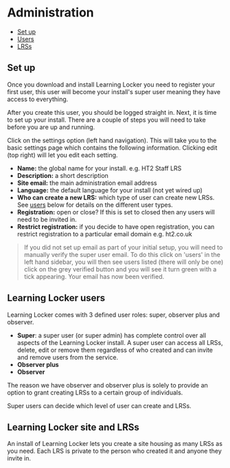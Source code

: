 Administration
==============

- [Set up](#setup)
- [Users](#users)
- [LRSs](#lrs)

<a name="setup"></a>
## Set up

Once you download and install Learning Locker you need to register your first user, this user will become your install's super user meaning they have access to everything. 

After you create this user, you should be logged straight in. Next, it is time to set up your install. There are a couple of steps you will need to take before you are up and running. 

Click on the settings option (left hand navigation). This will take you to the basic settings page which contains the following information. Clicking edit (top right) will let you edit each setting.

*  **Name:** the global name for your install. e.g. HT2 Staff LRS
*  **Description:** a short description
*  **Site email:** the main administration email address
*  **Language:** the default language for your install (not yet wired up)
*  **Who can create a new LRS:** which type of user can create new LRSs. See [users](#users) below for details on the different user types.
*  **Registration:** open or close? If this is set to closed then any users will need to be invited in.
*  **Restrict registration:** if you decide to have open registration, you can restrict registration to a particular email domain e.g. ht2.co.uk

> If you did not set up email as part of your initial setup, you will need to manually verify the super user email. To do this click on 'users' in the left hand sidebar, you will then see users listed (there will only be one) click on the grey verified button and you will see it turn green with a tick appearing. Your email has now been verified.

<a name="users"></a>
## Learning Locker users

Learning Locker comes with 3 defined user roles: super, observer plus and observer.

*  **Super**: a super user (or super admin) has complete control over all aspects of the Learning Locker install. A super user can access all LRSs, delete, edit or remove them regardless of who created and can invite and remove users from the service.
*  **Observer plus**
*  **Observer**

The reason we have observer and observer plus is solely to provide an option to grant creating LRSs to a certain group of individuals.

Super users can decide which level of user can create and LRSs.

<a name="lrs"></a>
## Learning Locker site and LRSs

An install of Learning Locker lets you create a site housing as many LRSs as you need. Each LRS is private to the person who created it and anyone they invite in.